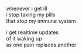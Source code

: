 whenever i get ill\
i stop taking my pills\
that stop my immune system

i get realtime updates \
of it waking up\
as one pain replaces another
